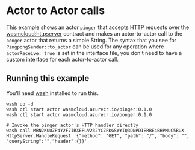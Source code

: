 # Actor to Actor calls

This example shows an actor `pinger` that accepts HTTP requests over the [wasmcloud:httpserver](https://crates.io/crates/wasmcloud-interface-httpserver) contract and makes an actor-to-actor call to the `ponger` actor that returns a simple String. The syntax that you see for `PingpongSender::to_actor` can be used for any operation where `actorReceive: true` is set in the interface file, you don't need to have a custom interface for each actor-to-actor call.

## Running this example

You'll need [wash](https://wasmcloud.com/docs/installation) installed to run this.

```
wash up -d
wash ctl start actor wasmcloud.azurecr.io/pinger:0.1.0
wash ctl start actor wasmcloud.azurecr.io/ponger:0.1.0

# Invoke the pinger actor's HTTP handler directly
wash call MBN2KUUZP4Y2F7IRXEPLV232YCZFKGSWYIQ3DNPDIERBE4BHPMUC5BUX HttpServer.HandleRequest '{"method": "GET", "path": "/", "body": "", "queryString":"","header":{}}'
```
